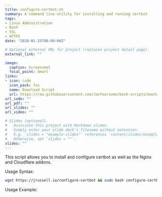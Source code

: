 ```yaml
---
title: configure-certbot.sh
summary: A command line utility for installing and running certbot
tags:
- Linux Administration
- Bash
- SSL
- HTTPS
date: "2020-01-25T00:00:00Z"

# Optional external URL for project (replaces project detail page).
external_link: ""

image:
  caption: Screenshot
  focal_point: Smart
links:
- icon: code
  icon_pack: fas
  name: Download Script
  url: https://raw.githubusercontent.com/JacFearsome/bash-scripts/master/web-server-scripts/configure-certbot.sh
url_code: ""
url_pdf: ""
url_slides: ""
url_video: ""

# Slides (optional).
#   Associate this project with Markdown slides.
#   Simply enter your slide deck's filename without extension.
#   E.g. `slides = "example-slides"` references `content/slides/example-slides.md`.
#   Otherwise, set `slides = ""`.
slides: ""
---
```

This script allows you to install and configure certbot as well as the Nginx and Cloudflare addons.

Usage Syntax:
```sh
wget https://jrussell.io/configure-certbot && sudo bash configure-certbot
```

Usage Example:
<script id="asciicast-309740" src="https://asciinema.org/a/309740.js" async></script>